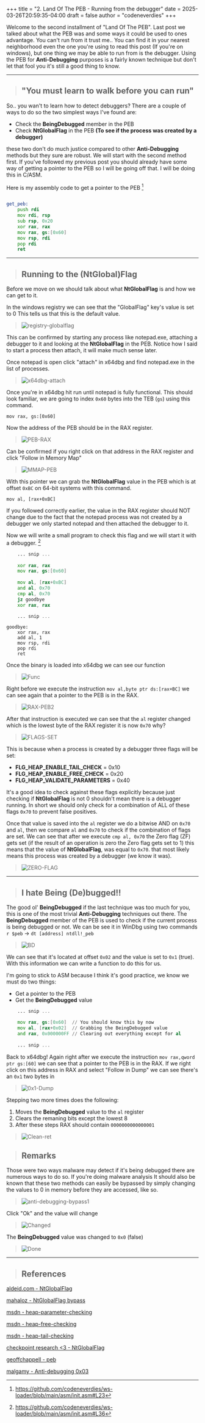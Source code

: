 +++
title = "2. Land Of The PEB - Running from the debugger"
date = 2025-03-26T20:59:35-04:00
draft = false
author = "codeneverdies"
+++

Welcome to the second installment of "Land Of The PEB". Last post we talked about what the PEB was and some
ways it could be used to ones advantage. You can't run from it trust me.. You can find it in your nearest neighborhood even the 
one you're using to read this post (If you're on windows), but one thing we may be able to run from is the debugger. Using 
the PEB for **Anti-Debugging** purposes is a fairly known technique but don't let that fool you it's still a good thing to know.

---

> ## "You must learn to walk before you can run"

So.. you wan't to learn how to detect debuggers? There are a couple of ways to do so the two simplest ways I've found are:

+ Check the **BeingDebugged** member in the PEB
+ Check **NtGlobalFlag** in the PEB **(To see if the process was created by a debugger)**

these two don't do much justice compared to other **Anti-Debugging** methods but they sure are robust. We will start with the second method first.
If you've followed my previous post you should already have some way of getting a pointer to the PEB so I will be going off that. I will be doing this in C/ASM.

Here is my assembly code to get a pointer to the PEB [^1]

```asm

get_peb:
    push rdi
    mov rdi, rsp
    sub rsp, 0x20
    xor rax, rax
    mov rax, gs:[0x60]
    mov rsp, rdi
    pop rdi
    ret
```
---

> ## Running to the (NtGlobal)Flag

Before we move on we should talk about what **NtGlobalFlag** is and how we can get to it.

In the windows registry we can see that the "GlobalFlag" key's value is set to 0
This tells us that this is the default value.

> ![registry-globalflag](/registry-globalflag.png)

This can be confirmed by starting any process like notepad.exe, attaching a debugger to it and looking
at the **NtGlobalFlag** in the PEB. Notice how I said to start a process then attach, it will make much sense later.

Once notepad is open click "attach" in x64dbg and find notepad.exe in the list of processes.

> ![x64dbg-attach](/x64dbg-attach.png)

Once you're in x64dbg hit run until notepad is fully functional. This should look familiar, we are going to
index `0x60` bytes into the TEB (`gs`) using this command. 

`mov rax, gs:[0x60]`

Now the address of the PEB should be in the RAX register.

> ![PEB-RAX](/PEB-RAX.png)

Can be confirmed if you right click on that address in the RAX register and click "Follow in Memory Map"

> ![MMAP-PEB](/MMAP-PEB.png)

With this pointer we can grab the **NtGlobalFlag** value in the PEB which is at offset
`0xBC` on 64-bit systems with this command.

`mov al, [rax+0xBC]`

If you followed correctly earlier, the value in the RAX register should NOT change due to the fact
that the notepad process was not created by a debugger we only started notepad and then attached the debugger to it.

Now we will write a small program to check this flag and we will start it with a debugger. [^2]

```asm
    ... snip ...
    
    xor rax, rax
    mov rax, gs:[0x60]
    
    mov al, [rax+0xBC]
    and al, 0x70
    cmp al, 0x70
    jz goodbye
    xor rax, rax

    ... snip ...
``` 

```
goodbye:
    xor rax, rax
    add al, 1
    mov rsp, rdi
    pop rdi
    ret
```



Once the binary is loaded into x64dbg we can see our function

> ![Func](/Func.png)


Right before we execute the instruction `mov al,byte ptr ds:[rax+BC]` we can see again that a pointer to the PEB
is in the RAX.

> ![RAX-PEB2](/RAX-PEB2.png)


After that instruction is executed we can see that the `al` register changed which is the lowest byte of the RAX register
it is now `0x70` why?

> ![FLAGS-SET](/FLAGS-SET.png)

This is because when a process is created by a debugger three flags will be set:

+ **FLG_HEAP_ENABLE_TAIL_CHECK** = 0x10
+ **FLG_HEAP_ENABLE_FREE_CHECK** = 0x20
+ **FLG_HEAP_VALIDATE_PARAMETERS** = 0x40

It's a good idea to check against these flags explicitly because just checking if **NtGlobalFlag**
is not 0 shouldn't mean there is a debugger running. In short we should only check for a combination of
ALL of these flags `0x70` to prevent false positives.

Once that value is saved into the `al` register we do a bitwise AND on `0x70` and `al`, then
we compare `al` and `0x70` to check if the combination of flags are set. We can see that
after we execute `cmp al, 0x70` the Zero flag (ZF) gets set (if the result of an operation
is zero the Zero flag gets set to 1) this means that the value of **NtGlobalFlag**, was equal to `0x70`. 
that most likely means this process was created by a debugger (we know it was).

> ![ZERO-FLAG](/ZERO-FLAG.png)

---

> ## I hate Being (De)bugged!!

The good ol' **BeingDebugged** if the last technique was too much for you, this is one of the most 
trivial **Anti-Debugging** techniques out there. The **BeingDebugged** member of the PEB is used to check if 
the current process is being debugged or not. We can be see it in WinDbg using two commands `r $peb` -> `dt [address] ntdll!_peb`

> ![BD](/BD.png)

We can see that it's located at offset `0x02` and the value is set to `0x1` (true). With this information
we can write a function to do this for us.

I'm going to stick to ASM because I think it's good practice, we know we must do two things:

+ Get a pointer to the PEB
+ Get the **BeingDebugged** value

```asm
    ... snip ...

    mov rax, gs:[0x60]  // You should know this by now
    mov al, [rax+0x02]  // Grabbing the BeingDebugged value
    and rax, 0x000000FF // Clearing out everything except for al
   
    ... snip ...
```

Back to x64dbg! Again right after we execute the instruction `mov rax,qword ptr gs:[60]` 
we can see that a pointer to the PEB is in the RAX. If we right click on this address in RAX
and select "Follow in Dump" we can see there's an `0x1` two bytes in

> ![0x1-Dump](/0x1-Dump.png)

Stepping two more times does the following:

1. Moves the **BeingDebugged** value to the `al` register
2. Clears the remaning bits except the lowest 8
3. After these steps RAX should contain `0000000000000001`

> ![Clean-ret](/Clean-ret.png)

> ## Remarks

Those were two ways malware may detect if it's being debugged there are numerous ways to do so. If you're doing malware analysis
It should also be known that these two methods can easily be bypassed by simply changing the values to 0 in memory before they are accessed, like so.

> ![anti-debugging-bypass1](/anti-debugging-bypass1.png)

Click "Ok" and the value will change

> ![Changed](/Changed.png)

The **BeingDebugged** value was changed to `0x0` (false)

> ![Done](/Done.png)

---

> ## References

[^1]: https://github.com/codeneverdies/ws-loader/blob/main/asm/init.asm#L23
[^2]: https://github.com/codeneverdies/ws-loader/blob/main/asm/init.asm#L36

[aldeid.com - NtGlobalFlag](https://www.aldeid.com/wiki/PEB-Process-Environment-Block/NtGlobalFlag)

[mahaloz - NtGlobalFlag bypass](https://ctf-wiki.mahaloz.re/reverse/windows/anti-debug/ntglobalflag/#manual-bypass-example)

[msdn - heap-parameter-checking](https://learn.microsoft.com/en-us/windows-hardware/drivers/debugger/enable-heap-parameter-checking)

[msdn - heap-free-checking](https://learn.microsoft.com/en-us/windows-hardware/drivers/debugger/enable-heap-free-checking)

[msdn - heap-tail-checking](https://learn.microsoft.com/en-us/windows-hardware/drivers/debugger/enable-heap-tail-checking)

[checkpoint research <3 - NtGlobalFlag](https://anti-debug.checkpoint.com/techniques/debug-flags.html#manual-checks-ntglobalflag)

[geoffchappell - peb](https://www.geoffchappell.com/studies/windows/km/ntoskrnl/inc/api/pebteb/peb/index.htm)

[malgamy - Anti-debugging 0x03 ](https://malgamy.github.io/revese%20enginnering/Anti-debugging-and-anti-tracing-techniques-part3/)